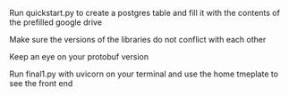 Run quickstart.py to create a postgres table and fill it with the contents of the prefilled google drive

Make sure the versions of the libraries do not conflict with each other

Keep an eye on your protobuf version

Run final1.py with uvicorn on your terminal and use the home tmeplate to see the front end
